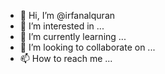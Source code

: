 - 👋 Hi, I’m @irfanalquran
- 👀 I’m interested in ...
- 🌱 I’m currently learning ...
- 💞️ I’m looking to collaborate on ...
- 📫 How to reach me ...

<!---
irfanalquran/irfanalquran is a ✨ special ✨ repository because its `README.md` (this file) appears on your GitHub profile.
You can click the Preview link to take a look at your changes.
--->
